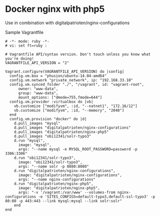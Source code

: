 # Docker nginx with php5
Use in combination with digitalpatrioten/nginx-configurations

Sample Vagrantfile

	# -*- mode: ruby -*-
	# vi: set ft=ruby :
	
	# Vagrantfile API/syntax version. Don't touch unless you know what you're doing!
	VAGRANTFILE_API_VERSION = "2"
	
	Vagrant.configure(VAGRANTFILE_API_VERSION) do |config|
	  config.vm.box = "phusion/ubuntu-14.04-amd64"
	  config.vm.network "private_network", ip: "192.168.33.10"
	  config.vm.synced_folder "./", "/vagrant", id: "vagrant-root",
	      owner: "www-data",
	      group: "www-data",
	      mount_options: ["dmode=755,fmode=644"]
	  config.vm.provider :virtualbox do |vb|
	    vb.customize ["modifyvm", :id, "--natnet1", "172.16/12"]
	    vb.customize ["modifyvm", :id, "--memory", "2048"]
	  end
	  config.vm.provision "docker" do |d|
	    d.pull_images "mysql"
	    d.pull_images "digitalpatrioten/nginx-configurations"
	    d.pull_images "digitalpatrioten/nginx-php5"
	    d.pull_images "obi12341/solr-typo3"
	    d.run "mysql",
	      image: "mysql",
	      args: "--name mysql -e MYSQL_ROOT_PASSWORD=password -p 3306:3306"
	    d.run "obi12341/solr-typo3",
	      image: "obi12341/solr-typo3",
	      args: "--name solr -p 8080:8080"
	    d.run "digitalpatrioten/nginx-configurations",
	      image: "digitalpatrioten/nginx-configurations",
	      args: "--name nginx-configurations"
	    d.run "digitalpatrioten/nginx-php5",
	      image: "digitalpatrioten/nginx-php5",
	      args: "-v '/vagrant:/var/www' --volumes-from nginx-configurations -e 'SITES_CONFIGS=default-typo3,default-ssl-typo3' -p 80:80 -p 443:443 --link mysql:mysql --link solr:solr"
	    end
	end